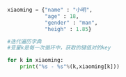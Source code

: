 
<BlogInfo id="963" title="12.字典的遍历" author="白日梦想猿" pv=0 read_times=0 pre_cost_time="0分9秒" category="高级变量类型" tag_list="['高级变量类型']" create_time="2020.02.11 10:21:14" update_time="2020.02.11 10:23:33" />

```python
xiaoming = {"name" : "小明",
            "age" : 18,
            "gender" : "man",
            "heigh" : 1.85}

#迭代遍历字典
#变量k是每一次循环中，获取的键值对的key

for k in xiaoming:
    print("%s - %s"%(k,xiaoming[k]))
```
